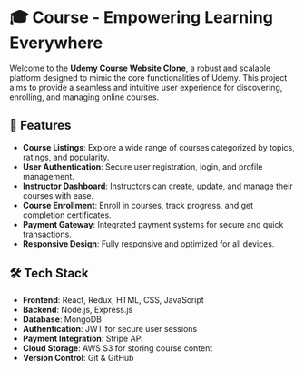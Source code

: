 # 🎓 Course - Empowering Learning Everywhere

Welcome to the **Udemy Course Website Clone**, a robust and scalable platform designed to mimic the core functionalities of Udemy. This project aims to provide a seamless and intuitive user experience for discovering, enrolling, and managing online courses. 

## 🚀 Features

- **Course Listings**: Explore a wide range of courses categorized by topics, ratings, and popularity.
- **User Authentication**: Secure user registration, login, and profile management.
- **Instructor Dashboard**: Instructors can create, update, and manage their courses with ease.
- **Course Enrollment**: Enroll in courses, track progress, and get completion certificates.
- **Payment Gateway**: Integrated payment systems for secure and quick transactions.
- **Responsive Design**: Fully responsive and optimized for all devices.

## 🛠️ Tech Stack

- **Frontend**: React, Redux, HTML, CSS, JavaScript
- **Backend**: Node.js, Express.js
- **Database**: MongoDB
- **Authentication**: JWT for secure user sessions
- **Payment Integration**: Stripe API
- **Cloud Storage**: AWS S3 for storing course content
- **Version Control**: Git & GitHub
